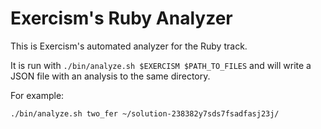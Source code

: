 # Exercism's Ruby Analyzer

This is Exercism's automated analyzer for the Ruby track.

It is run with `./bin/analyze.sh $EXERCISM $PATH_TO_FILES` and will write a JSON file with an analysis to the same directory.

For example:

```bash
./bin/analyze.sh two_fer ~/solution-238382y7sds7fsadfasj23j/
```
